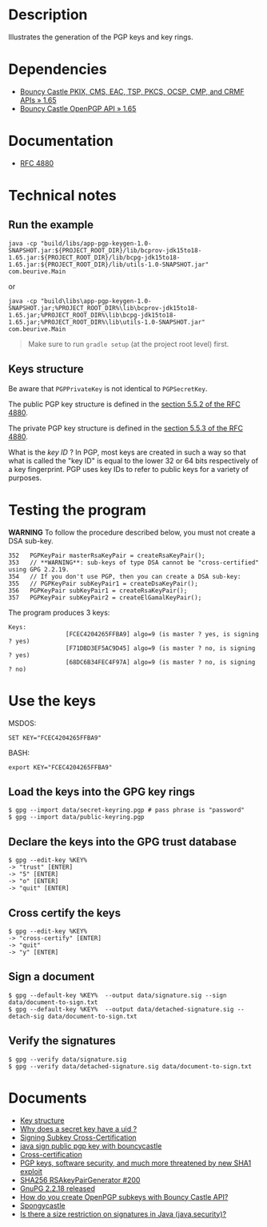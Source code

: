 # Description

Illustrates the generation of the PGP keys and key rings.

# Dependencies

* [Bouncy Castle PKIX, CMS, EAC, TSP, PKCS, OCSP, CMP, and CRMF APIs » 1.65](https://mvnrepository.com/artifact/org.bouncycastle/bcpkix-jdk15to18/1.65)
* [Bouncy Castle OpenPGP API » 1.65](https://mvnrepository.com/artifact/org.bouncycastle/bcpg-jdk15to18/1.65)

# Documentation

* [RFC 4880](https://tools.ietf.org/html/rfc4880)

# Technical notes

## Run the example

    java -cp "build/libs/app-pgp-keygen-1.0-SNAPSHOT.jar:${PROJECT_ROOT_DIR}/lib/bcprov-jdk15to18-1.65.jar:${PROJECT_ROOT_DIR}/lib/bcpg-jdk15to18-1.65.jar:${PROJECT_ROOT_DIR}/lib/utils-1.0-SNAPSHOT.jar" com.beurive.Main

or

    java -cp "build\libs\app-pgp-keygen-1.0-SNAPSHOT.jar;%PROJECT_ROOT_DIR%\lib\bcprov-jdk15to18-1.65.jar;%PROJECT_ROOT_DIR%\lib\bcpg-jdk15to18-1.65.jar;%PROJECT_ROOT_DIR%\lib\utils-1.0-SNAPSHOT.jar" com.beurive.Main

> Make sure to run `gradle setup` (at the project root level) first.

## Keys structure

Be aware that `PGPPrivateKey` is not identical to `PGPSecretKey`.

The public PGP key structure is defined in the [section 5.5.2 of the RFC 4880](https://tools.ietf.org/html/rfc4880#section-5.5.2).

The private PGP key structure is defined in the [section 5.5.3 of the RFC 4880](https://tools.ietf.org/html/rfc4880#section-5.5.3).

What is the _key ID_ ? In PGP, most keys are created in such a way so that what is called the "key ID" is equal to the
lower 32 or 64 bits respectively of a key fingerprint. PGP uses key IDs to refer to public keys for a variety of purposes.

# Testing the program

**WARNING** To follow the procedure described below, you must not create a DSA sub-key.

    352   PGPKeyPair masterRsaKeyPair = createRsaKeyPair();
    353   // **WARNING**: sub-keys of type DSA cannot be "cross-certified" using GPG 2.2.19.
    354   // If you don't use PGP, then you can create a DSA sub-key:
    355   // PGPKeyPair subKeyPair1 = createDsaKeyPair();
    356   PGPKeyPair subKeyPair1 = createRsaKeyPair();
    357   PGPKeyPair subKeyPair2 = createElGamalKeyPair();

The program produces 3 keys:

    Keys:
                    [FCEC4204265FFBA9] algo=9 (is master ? yes, is signing ? yes)
                    [F71DBD3EF5AC9D45] algo=9 (is master ? no, is signing ? yes)
                    [68DC6B34FEC4F97A] algo=9 (is master ? no, is signing ? no)

# Use the keys

MSDOS:

    SET KEY="FCEC4204265FFBA9"
    
BASH:

    export KEY="FCEC4204265FFBA9"

## Load the keys into the GPG key rings

    $ gpg --import data/secret-keyring.pgp # pass phrase is "password"
    $ gpg --import data/public-keyring.pgp

## Declare the keys into the GPG trust database

    $ gpg --edit-key %KEY%
    -> "trust" [ENTER]
    -> "5" [ENTER]
    -> "o" [ENTER]
    -> "quit" [ENTER]

## Cross certify the keys

    $ gpg --edit-key %KEY%
    -> "cross-certify" [ENTER]
    -> "quit"
    -> "y" [ENTER]

## Sign a document

    $ gpg --default-key %KEY%  --output data/signature.sig --sign data/document-to-sign.txt
    $ gpg --default-key %KEY%  --output data/detached-signature.sig --detach-sig data/document-to-sign.txt

## Verify the signatures

    $ gpg --verify data/signature.sig
    $ gpg --verify data/detached-signature.sig data/document-to-sign.txt

# Documents

* [Key structure](https://gnupg.org/faq/subkey-cross-certify.html)
* [Why does a secret key have a <ultimate> uid ?](https://unix.stackexchange.com/questions/407062/gpg-list-keys-command-outputs-uid-unknown-after-importing-private-key-onto)
* [Signing Subkey Cross-Certification](https://gnupg.org/faq/subkey-cross-certify.html)
* [java sign public pgp key with bouncycastle](https://stackoverflow.com/questions/28591684/java-sign-public-pgp-key-with-bouncycastle)
* [Cross-certification](doc/cross-certify.md)
* [PGP keys, software security, and much more threatened by new SHA1 exploit](https://arstechnica.com/information-technology/2020/01/pgp-keys-software-security-and-much-more-threatened-by-new-sha1-exploit/)
* [SHA256 RSAkeyPairGenerator #200](https://github.com/bcgit/bc-java/issues/200)
* [GnuPG 2.2.18 released](https://lists.gnupg.org/pipermail/gnupg-devel/2019-November/034487.html)
* [How do you create OpenPGP subkeys with Bouncy Castle API?](http://quabr.com/34694785/how-do-you-create-openpgp-subkeys-with-bouncy-castle-api)
* [Spongycastle](https://github.com/farewell4574/farewell/blob/master/open-keychain-development/extern/spongycastle/pg/src/main/java/org/spongycastle/openpgp/PGPPublicKey.java)
* [Is there a size restriction on signatures in Java (java.security)?](https://stackoverflow.com/questions/2678138/is-there-a-size-restriction-on-signatures-in-java-java-security)
